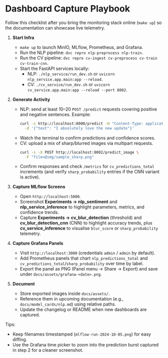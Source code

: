 # Dashboard Capture Playbook

Follow this checklist after you bring the monitoring stack online (`make up`) so the documentation can showcase live telemetry.

1. **Start Infra**
   - `make up` to launch MinIO, MLflow, Prometheus, and Grafana.
   - Run the NLP pipeline: `dvc repro nlp-preprocess nlp-train`.
   - Run the CV pipeline: `dvc repro cv-ingest cv-preprocess cv-train cv-train-cnn`.
   - Start the FastAPI services locally:
     - NLP: `./nlp_service/run_dev.sh` or `uvicorn nlp_service.app.main:app --reload`.
     - CV: `./cv_service/run_dev.sh` or `uvicorn cv_service.app.main:app --reload --port 8002`.

2. **Generate Activity**
   - NLP: send at least 10–20 `POST /predict` requests covering positive and negative sentences. Example:
     ```bash
     curl -s http://localhost:8000/predict -H "Content-Type: application/json" \
       -d '{"text": "I absolutely love the new update"}'
     ```
   - Watch the terminal to confirm predictions and confidence scores.
   - CV: upload a mix of sharp/blurred images via multipart requests.
     ```bash
     curl -s -X POST http://localhost:8002/predict_image \
       -F "file=@img/sample_sharp.png"
     ```
   - Confirm responses and check `/metrics` for `cv_predictions_total` increments (and verify `sharp_probability` entries if the CNN variant is active).

3. **Capture MLflow Screens**
   - Open `http://localhost:5000`.
   - Screenshot **Experiments → nlp_sentiment** and **nlp_service_inference** to highlight parameters, metrics, and confidence trends.
   - Capture **Experiments → cv_blur_detection** (threshold) and **cv_blur_detection_cnn** (CNN) to highlight accuracy trends, plus **cv_service_inference** to visualise `blur_score` or `sharp_probability` telemetry.

4. **Capture Grafana Panels**
   - Visit `http://localhost:3000` (credentials `admin` / `admin` by default).
   - Add Prometheus panels that chart `nlp_predictions_total` and `cv_predictions_total`/`sharp_probability` over time by label.
   - Export the panel as PNG (Panel menu → Share → Export) and save under `docs/assets/grafana-<date>.png`.

5. **Document**
   - Store exported images inside `docs/assets/`.
   - Reference them in upcoming documentation (e.g., `docs/model_cards/nlp.md`) using relative paths.
   - Update the changelog or README when new dashboards are captured.

Tips:
- Keep filenames timestamped (`mlflow-run-2024-10-05.png`) for easy diffing.
- Use the Grafana time picker to zoom into the prediction burst captured in step 2 for a cleaner screenshot.
